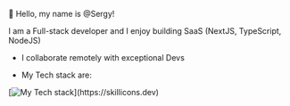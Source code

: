 👋 Hello, my name is @Sergy!

I am a Full-stack developer and I enjoy building SaaS (NextJS, TypeScript, NodeJS)
- I collaborate remotely with exceptional Devs

- My Tech stack are:

[![My Tech stack](https://skillicons.dev/icons?i=js,html,css,express,git,gitlab,graphql,js,materialui,mongodb,react,redis,redux,sentry,tailwind,nextjs,nodejs,npm,postgres,postman,prisma,ts,vercel,vite,vscode,webpack,)](https://skillicons.dev)
<!---
Sergyoubi/Sergyoubi is a ✨ special ✨ repository because its `README.md` (this file) appears on your GitHub profile.
You can click the Preview link to take a look at your changes.
--->
